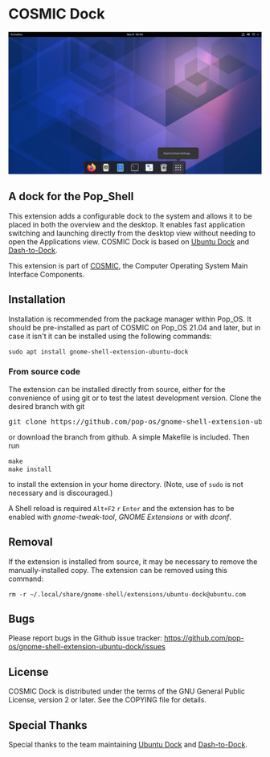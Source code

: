 # COSMIC Dock
![screenshot](https://github.com/micheleg/dash-to-dock/raw/master/media/screenshot.jpg)

## A dock for the Pop_Shell
This extension adds a configurable dock to the system and allows it to be placed in both the overview and the desktop. It enables fast application switching and launching directly from the desktop view without needing to open the Applications view. COSMIC Dock is based on [Ubuntu Dock](https://github.com/micheleg/dash-to-dock/tree/ubuntu-dock) and [Dash-to-Dock](https://github.com/micheleg/dash-to-dock).

This extension is part of [COSMIC](https://github.com/pop-os/cosmic), the Computer Operating System Main Interface Components.

## Installation
Installation is recommended from the package manager within Pop_OS. It should be pre-installed as part of COSMIC on Pop_OS 21.04 and later, but in case it isn't it can be installed using the following commands:

```
sudo apt install gnome-shell-extension-ubuntu-dock
```

### From source code
The extension can be installed directly from source, either for the convenience of using git or to test the latest development version. Clone the desired branch with git

<pre>git clone https://github.com/pop-os/gnome-shell-extension-ubuntu-dock</pre>
or download the branch from github. A simple Makefile is included. Then run

```
make
make install
```
to install the extension in your home directory. (Note, use of `sudo` is not necessary and is discouraged.)

A Shell reload is required `Alt+F2` `r` `Enter` and the extension has to be enabled  with *gnome-tweak-tool*, *GNOME Extensions* or with *dconf*.

## Removal
If the extension is installed from source, it may be necessary to remove the manually-installed copy. The extension can be removed using this command:

```
rm -r ~/.local/share/gnome-shell/extensions/ubuntu-dock@ubuntu.com
```

## Bugs
 Please report bugs in the Github issue tracker: https://github.com/pop-os/gnome-shell-extension-ubuntu-dock/issues

## License
COSMIC Dock is distributed under the terms of the GNU General Public License,
version 2 or later. See the COPYING file for details.

## Special Thanks

Special thanks to the team maintaining [Ubuntu Dock](https://github.com/micheleg/dash-to-dock/tree/ubuntu-dock) and [Dash-to-Dock](https://github.com/micheleg/dash-to-dock).
